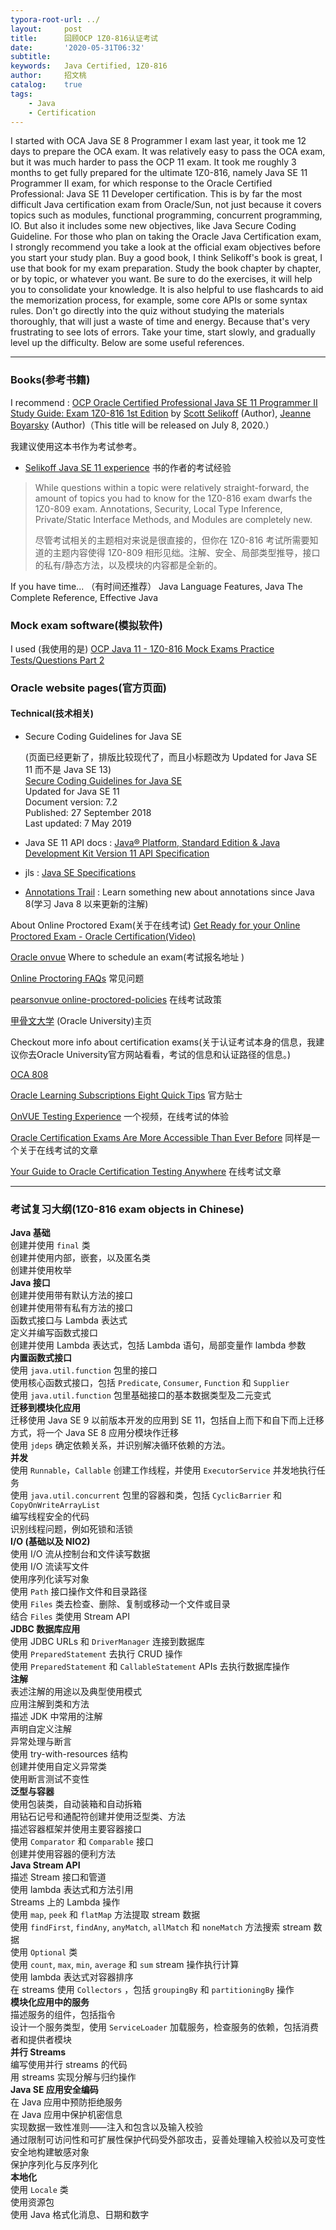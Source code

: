 ```yaml
---
typora-root-url: ../
layout:     post
title:      回顾OCP 1Z0-816认证考试
date:       '2020-05-31T06:32'
subtitle:   
keywords:   Java Certified, 1Z0-816
author:     招文桃
catalog:    true
tags:
    - Java
    - Certification
---
```


I started with OCA Java SE 8 Programmer I exam last year, it took me 12 days to prepare the OCA exam. It was relatively easy to pass the OCA exam, but it was much harder to pass the OCP 11 exam. It took me roughly 3 months to get fully prepared for the ultimate 1Z0-816, namely Java SE 11 Programmer II exam, for which response to the Oracle Certified Professional: Java SE 11 Developer certification. This is by far the most difficult Java certification exam from Oracle/Sun, not just because it covers topics such as modules, functional programming, concurrent programming, IO. But also it includes some new objectives, like Java Secure Coding Guideline. For those who plan on taking the Oracle Java Certification exam, I strongly recommend you take a look at the official exam objectives before you start your study plan. Buy a good book, I think Selikoff's book is great, I use that book for my exam preparation. Study the book chapter by chapter, or by topic, or whatever you want. Be sure to do the exercises, it will help you to consolidate your knowledge. It is also helpful to use flashcards to aid the memorization process, for example,  some core APIs or some syntax rules. Don't go directly into the quiz without studying the materials thoroughly, that will just a waste of time and energy. Because that's very frustrating to see lots of errors. Take your time, start slowly, and gradually level up the difficulty.  Below are some useful references.

 <!--more-->

---

### Books(参考书籍)

I recommend : [OCP Oracle Certified Professional Java SE 11 Programmer II Study Guide: Exam 1Z0-816 1st Edition](https://www.amazon.com/Oracle-Certified-Professional-Programmer-Study/dp/1119617626/ref=dp_ob_title_bk) by [Scott Selikoff](https://www.amazon.com/Scott-Selikoff/e/B00PFTZJ6G/ref=dp_byline_cont_book_1) (Author), [Jeanne Boyarsky](https://www.amazon.com/Jeanne-Boyarsky/e/B00PF6JTQK/ref=dp_byline_cont_book_2) (Author)（This title will be released on July 8, 2020.）

我建议使用这本书作为考试参考。

- [Selikoff Java SE 11 experience](https://www.selikoff.net/2019/08/31/my-experience-taking-the-new-java-se-11-programmer-ii-1z0-816-exam/) 书的作者的考试经验

> While questions within a topic were relatively straight-forward, the amount of topics you had to know for the 1Z0-816 exam dwarfs the 1Z0-809 exam. Annotations, Security, Local Type Inference, Private/Static Interface Methods, and Modules are completely new.
>
> 尽管考试相关的主题相对来说是很直接的，但你在 1Z0-816 考试所需要知道的主题内容使得 1Z0-809 相形见绌。注解、安全、局部类型推导，接口的私有/静态方法，以及模块的内容都是全新的。

If you have time... （有时间还推荐） Java Language Features, Java The Complete Reference, Effective Java

### Mock exam software(模拟软件)

I used (我使用的是) [OCP Java 11 - 1Z0-816 Mock Exams Practice Tests/Questions Part 2](http://www.enthuware.com/java-certification-mock-exams/oracle-certified-professional/ocp-java-11-exam-ii-1z0-816)

### Oracle website pages(官方页面)

#### Technical(技术相关)

- Secure Coding Guidelines for Java SE

   (页面已经更新了，排版比较现代了，而且小标题改为 Updated for Java SE 11 而不是 Java SE 13)  
  [Secure Coding Guidelines for Java SE](https://www.oracle.com/java/technologies/javase/seccodeguide.html)  
  Updated for Java SE 11  
  Document version: 7.2  
  Published: 27 September 2018  
  Last updated: 7 May 2019  

- Java SE 11 API docs : [Java® Platform, Standard Edition & Java Development Kit Version 11 API Specification](https://docs.oracle.com/en/java/javase/11/docs/api/index.html)
- jls :  [Java SE Specifications](https://docs.oracle.com/javase/specs/)
- [Annotations Trail](https://docs.oracle.com/javase/tutorial/java/annotations/) : Learn something new about annotations since Java 8(学习 Java 8 以来更新的注解)

About Online Proctored Exam(关于在线考试) [Get Ready for your Online Proctored Exam - Oracle Certification(Video)](https://players.brightcove.net/2985902027001/r1ZNvX6Ux_default/index.html?videoId=6151284095001)  

[Oracle onvue](https://home.pearsonvue.com/oracle/onvue) Where to schedule an exam(考试报名地址  )

[Online Proctoring FAQs](https://home.pearsonvue.com/oracle/op/faqs/)  常见问题

[pearsonvue online-proctored-policies](https://home.pearsonvue.com/Documents/Online-Proctored/online-proctored-policies.aspx)  在线考试政策

[甲骨文大学](https://education.oracle.com/home)  (Oracle University)主页

Checkout more info about certification exams(关于认证考试本身的信息，我建议你去Oracle University官方网站看看，考试的信息和认证路径的信息。)

[OCA 808](https://education.oracle.com/java-se-8-programmer-i/pexam_1Z0-808)  

[Oracle Learning Subscriptions Eight Quick Tips](https://blogs.oracle.com/certification/oracle-learning-subscription-eight-quick-tips)   官方贴士

[OnVUE Testing Experience](https://youtu.be/Gm1PqdbwBP0)  一个视频，在线考试的体验

[Oracle Certification Exams Are More Accessible Than Ever Before](https://blogs.oracle.com/certification/oracle-certification-exams-are-more-accessible-than-ever-before)  同样是一个关于在线考试的文章

[Your Guide to Oracle Certification Testing Anywhere](https://blogs.oracle.com/certification/your-guide-to-oracle-certification-testing-anywhere)  在线考试文章

---

### 考试复习大纲(1Z0-816 exam objects in Chinese)

**Java 基础**  
创建并使用 `final` 类  
创建并使用内部，嵌套，以及匿名类  
创建并使用枚举  
**Java 接口**  
创建并使用带有默认方法的接口  
创建并使用带有私有方法的接口  
函数式接口与 Lambda 表达式  
定义并编写函数式接口  
创建并使用 Lambda 表达式，包括 Lambda 语句，局部变量作 lambda 参数  
**内置函数式接口**  
使用 `java.util.function` 包里的接口  
使用核心函数式接口，包括 `Predicate`, `Consumer`, `Function` 和 `Supplier`  
使用 `java.util.function` 包里基础接口的基本数据类型及二元变式  
**迁移到模块化应用**  
迁移使用 Java SE 9 以前版本开发的应用到 SE 11，包括自上而下和自下而上迁移方式，将一个 Java SE 8 应用分模块作迁移  
使用 `jdeps` 确定依赖关系，并识别解决循环依赖的方法。  
**并发**  
使用 `Runnable`，`Callable` 创建工作线程，并使用 `ExecutorService` 并发地执行任务  
使用 `java.util.concurrent` 包里的容器和类，包括 `CyclicBarrier` 和 `CopyOnWriteArrayList`  
编写线程安全的代码  
识别线程问题，例如死锁和活锁  
**I/O (基础以及 NIO2)**  
使用 I/O 流从控制台和文件读写数据  
使用 I/O 流读写文件  
使用序列化读写对象  
使用 `Path` 接口操作文件和目录路径  
使用 `Files` 类去检查、删除、复制或移动一个文件或目录  
结合 `Files` 类使用 Stream API  
**JDBC 数据库应用**  
使用 JDBC URLs 和 `DriverManager` 连接到数据库  
使用 `PreparedStatement` 去执行 CRUD 操作  
使用 `PreparedStatement` 和 `CallableStatement` APIs 去执行数据库操作  
**注解**  
表述注解的用途以及典型使用模式  
应用注解到类和方法  
描述 JDK 中常用的注解  
声明自定义注解  
异常处理与断言  
使用 try-with-resources 结构  
创建并使用自定义异常类  
使用断言测试不变性  
**泛型与容器**  
使用包装类，自动装箱和自动拆箱  
用钻石记号和通配符创建并使用泛型类、方法  
描述容器框架并使用主要容器接口  
使用 `Comparator` 和 `Comparable` 接口  
创建并使用容器的便利方法  
**Java Stream API**  
描述 Stream 接口和管道  
使用 lambda 表达式和方法引用  
Streams 上的 Lambda 操作  
使用 `map`, `peek` 和 `flatMap` 方法提取 stream 数据  
使用 `findFirst`, `findAny`, `anyMatch`, `allMatch` 和 `noneMatch` 方法搜索 stream 数据  
使用 `Optional` 类  
使用 `count`, `max`, `min`, `average` 和 `sum` stream 操作执行计算  
使用 lambda 表达式对容器排序  
在 streams 使用 `Collectors` ，包括 `groupingBy` 和 `partitioningBy` 操作  
**模块化应用中的服务**  
描述服务的组件，包括指令  
设计一个服务类型，使用 `ServiceLoader` 加载服务，检查服务的依赖，包括消费者和提供者模块  
**并行 Streams**  
编写使用并行 streams 的代码  
用 streams 实现分解与归约操作  
**Java SE 应用安全编码**  
在 Java 应用中预防拒绝服务  
在 Java 应用中保护机密信息  
实现数据一致性准则——注入和包含以及输入校验  
通过限制可访问性和可扩展性保护代码受外部攻击，妥善处理输入校验以及可变性  
安全地构建敏感对象  
保护序列化与反序列化  
**本地化**  
使用 `Locale` 类  
使用资源包  
使用 Java 格式化消息、日期和数字